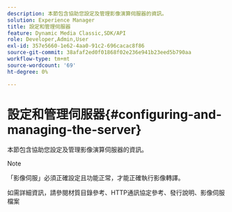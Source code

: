 ```yaml
---
description: 本節包含協助您設定及管理影像演算伺服器的資訊。
solution: Experience Manager
title: 設定和管理伺服器
feature: Dynamic Media Classic,SDK/API
role: Developer,Admin,User
exl-id: 357e5660-1e62-4aa0-91c2-696cacac8f86
source-git-commit: 38afaf2ed0f01868f02e236e941b23eed5b790aa
workflow-type: tm+mt
source-wordcount: '69'
ht-degree: 0%

---
```


# 設定和管理伺服器{#configuring-and-managing-the-server}

本節包含協助您設定及管理影像演算伺服器的資訊。

>[!NOTE]
>
>「影像伺服」必須正確設定且功能正常，才能正確執行影像轉譯。

如需詳細資訊，請參閱材質目錄參考、HTTP通訊協定參考、發行說明、影像伺服檔案
